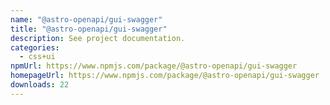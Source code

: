 ```yaml
---
name: "@astro-openapi/gui-swagger"
title: "@astro-openapi/gui-swagger"
description: See project documentation.
categories:
  - css+ui
npmUrl: https://www.npmjs.com/package/@astro-openapi/gui-swagger
homepageUrl: https://www.npmjs.com/package/@astro-openapi/gui-swagger
downloads: 22
---
```

